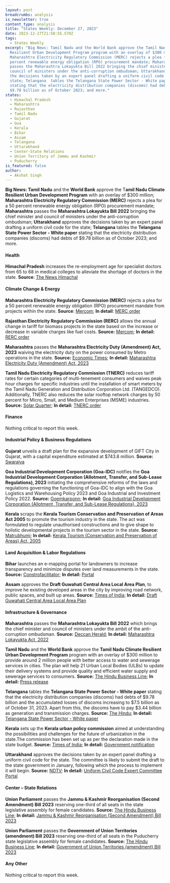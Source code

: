 ```yaml
---
layout: post
breadcrumbs: analysis
is_newsletter: true
content_type: analysis
title: "States Weekly: December 27, 2023"
date: 2023-12-27T21:58:55.570Z
tags:
  - States Weekly
excerpt: "Big News: Tamil Nadu and the World Bank approve the Tamil Nadu Climate
  Resilient Urban Development Program program with an overlay of $300 million;
  Maharashtra Electricity Regulatory Commission (MERC) rejects a plea for a 50
  percent renewable energy obligation (RPO) procurement mandate; Maharashtra
  passes the Maharashtra Lokayukta Bill 2022 bringing the chief minister and
  council of ministers under the anti-corruption ombudsman; Uttarakhand approves
  the decisions taken by an expert panel drafting a uniform civil code for the
  state; Telangana  tables the Telangana State Power Sector - White paper
  stating that the electricity distribution companies (discoms) had debts of
  $9.78 billion as of October 2023; and more."
states:
  - Himachal Pradesh
  - Maharashtra
  - Rajasthan
  - Tamil Nadu
  - Gujarat
  - Goa
  - Kerala
  - Bihar
  - Assam
  - Telangana
  - Uttarakhand
  - Center-State Relations
  - Union Territory of Jammu and Kashmir
  - Puducherry
is_featured: false
author:
  - Akshat Singh
---
```

**Big News: Tamil Nadu** and the **World Bank** approve the T**amil Nadu Climate Resilient Urban Development Program** with an overlay of $300 million; **Maharashtra Electricity Regulatory Commission (MERC)** rejects a plea for a 50 percent renewable energy obligation (RPO) procurement mandate; **Maharashtra** passes the **Maharashtra Lokayukta Bill 2022** bringing the chief minister and council of ministers under the anti-corruption ombudsman; **Uttarakhand** approves the decisions taken by an expert panel drafting a uniform civil code for the state; **Telangana**  tables the **Telangana State Power Sector - White paper** stating that the electricity distribution companies (discoms) had debts of $9.78 billion as of October 2023; and more.



#### Health 

**Himachal Pradesh** increases the re-employment age for specialist doctors from 65 to 68 in medical colleges to alleviate the shortage of doctors in the state. **Source**: [The News Himachal](https://thenewshimachal.com/2023/12/healthcare-boost-himachal-pradesh-adopts-new-policy-to-address-specialist-doctor-shortage/)



#### Climate Change & Energy

**Maharashtra Electricity Regulatory Commission (MERC)** rejects a plea for a 50 percent renewable energy obligation (RPO) procurement mandate from projects within the state. **Source**: [Mercom](https://www.mercomindia.com/maharashtra-commission-procurement-within-state); **In detail**: [MERC order](https://merc.gov.in/wp-content/uploads/2023/12/Final-Order-6-of-2023.pdf)

**Rajasthan Electricity Regulatory Commission (RERC)** allows the annual change in tariff for biomass projects in the state based on the increase or decrease in variable charges like fuel costs. **Source:** [Mercom](https://www.mercomindia.com/rajasthan-to-allow-annual-revision-in-biomass-tariffs); **In detail:** [RERC order](https://acrobat.adobe.com/id/urn:aaid:sc:VA6C2:130848be-ec1a-427d-949c-21a9bb9e46fd)

**Maharashtra** passes the **Maharashtra Electricity Duty (Amendment) Act, 2023** waiving the electricity duty on the power consumed by Metro operations in the state. **Source:** [Economic Times](https://energy.economictimes.indiatimes.com/news/power/maharashtra-legislative-council-passes-bill-to-waive-duty-on-electricity-charges-for-metro-rail/106168495); **In detail:** [Maharashtra Electricity Duty (Amendment) Act, 2023](https://acrobat.adobe.com/id/urn:aaid:sc:VA6C2:35214dec-f70a-4a49-8532-a4c3151ee36e)

**Tamil Nadu Electricity Regulatory Commission (TNERC)** reduces tariff rates for certain categories of multi-tenement consumers and waives peak hour charges for specific industries until the installation of smart meters by the Tamil Nadu Generation and Distribution Corporation Ltd. (TANGEDCO). Additionally, TNERC also reduces the solar rooftop network charges by 50 percent for Micro, Small, and Medium Enterprises (MSME) industries. **Source:** [Solar Quarter](https://acrobat.adobe.com/id/urn:aaid:sc:VA6C2:35214dec-f70a-4a49-8532-a4c3151ee36e); **In detail:** [TNERC order](http://www.tnerc.gov.in/Orders/files/TO-Order%20No1181120231523.pdf)



#### Finance

Nothing critical to report this week.



#### Industrial Policy & Business Regulations  

**Gujarat** unveils a draft plan for the expansive development of GIFT City in Gujarat, with a capital expenditure estimated at $743.8 million. **Source:** [Swarajya](https://swarajyamag.com/news-brief/gujarat-government-unveils-ambitious-rs-6200-crore-plan-for-gift-city-expansion-over-15-years)

**Goa Industrial Development Corporation (Goa-IDC)** notifies the **Goa Industrial Development Corporation (Allotment, Transfer, and Sub-Lease Regulations), 2023** initiating the comprehensive reforms of the laws and regulations governing the functioning of Goa-IDC to align with the Goa Logistics and Warehousing Policy 2023 and Goa Industrial and Investment Policy 2022. **Source:** [Goemkarponn](https://goemkarponn.com/goa-idc-notifies-new-regulations-in-a-significant-boost-to-investments/); **In detail:** [Goa Industrial Development Corporation (Allotment, Transfer, and Sub-Lease Regulations), 2023](https://gsia.in/wp-content/uploads/2023/12/GIDC-Transfer-sublease_compressed.pdf)

**Kerala** scraps the **Kerala Tourism Conservation and Preservation of Areas Act 2005** to promote the tourism industry in the state. The act was formulated to regulate unauthorised constructions and to give shape to holistic developmental projects in the tourism sector in the state. **Source:** [Matrubhumi](https://english.mathrubhumi.com/news/kerala/kerala-government-scraps-17-year-old-act-regulating-unauthorised-constructions-in-tourism-sector-1.9182418); **In detail:** [Kerala Tourism (Conservation and Preservation of Areas) Act, 2005](https://faolex.fao.org/docs/pdf/ind132413.pdf)



#### Land Acquisition & Labor Regulations  

**Bihar** launches an e-mapping portal for landowners to increase transparency and minimize disputes over land measurements in the state. **Source:** [Constrofacilitator](https://constrofacilitator.com/bihar-govt-launches-portal-for-measurement-of-land/); **In detail:** [Portal](https://emapi.bihar.gov.in/)

**Assam** approves the **Draft Guwahati Central Area Local Area Plan**, to improve he existing developed areas in the city by improving road network, public spaces, and built up areas. **Source:** [Times of India](https://timesofindia.indiatimes.com/city/guwahati/assam-cabinet-nod-to-build-13-lakh-houses-create-more-open-spaces/articleshow/106197854.cms); **In detail:** [Draft Guwahati Central Area Local Area Plan](https://gmda.assam.gov.in/sites/default/files/swf_utility_folder/departments/gmda_webcomindia_org_oid_4/menu/document/lap.pdf)



#### Infrastructure & Governance 

**Maharashtra** passes the **Maharashtra Lokayukta Bill 2022** which brings the chief minister and council of ministers under the ambit of the anti-corruption ombudsman. **Source:** [Deccan Herald](https://www.deccanherald.com/india/maharashtra/maharashtra-legislative-council-passes-lokayukta-bill-2813168); **In detail:** [Maharashtra Lokayukta Act, 2022](https://prsindia.org/files/bills_acts/bills_states/maharashtra/2022/Bill%20No.%2036%20of%202022%20MH.pdf)

**Tamil Nadu** and the **World Bank** approve the **Tamil Nadu Climate Resilient Urban Development Program** program with an overlay of $300 million to provide around 2 million people with better access to water and sewerage services in cities. The plan will help 21 Urban Local Bodies (ULBs) to update their delivery systems and provide quality and efficient water supply and sewerage services to consumers. **Source:** [The Hindu Business Line](https://www.thehindubusinessline.com/news/world-bank-provides-300-million-loan-to-tamil-nadu-to-help-21-urban-local-bodies/article67665536.ece1); **In detail:** [Press release](https://www.worldbank.org/en/news/press-release/2023/12/21/new-world-bank-program-to-strengthen-urban-water-sewerage-system-for-2-million-people-in-india-s-tamil-nadu-state)

**Telangana** tables the **Telangana State Power Sector - White paper** stating that the electricity distribution companies (discoms) had debts of $9.78 billion and the accumulated losses of discoms increasing to $7.5 billion as of October 31, 2023. Apart from this, the discoms have to pay $3.44 billion as generation and transmission charges. **Source:** [The Hindu](https://www.thehindu.com/news/national/telangana/bhatti-says-power-utilities-are-in-dire-straits-with-debts-of-81516-crore/article67663348.ece); **In detail:** [Telangana State Power Sector - White paper](https://telangana.gov.in/wp-content/uploads/2023/12/Telangana-State-Power-Sector-White-Paper.pdf)

**Kerala** sets up the **Kerala urban policy commission** aimed at understanding the possibilities and challenges for the future of urbanization in the state.The commission has been set up as per the declaration made in the state budget. **Source:** [Times of India](https://timesofindia.indiatimes.com/city/thiruvananthapuram/state-decides-to-set-up-urban-policy-commission/articleshow/106178844.cms); **In detail:** [Government notification](https://rebuild.kerala.gov.in/rki-notifications/cabinet-decided-to-constitute-the-kerala-urban-policy-commission-to-formulate-a-comprehensive-urban-policy-to-guide-keralas-development-activities-for-the-next-25-years/)

**Uttarakhand** approves the decisions taken by an expert panel drafting a uniform civil code for the state. The committee is likely to submit the draft to the state government in January, following which the process to implement it will begin. **Source:** [NDTV](https://www.ndtv.com/india-news/uttarakhand-cabinet-approves-panels-decisions-in-uniform-civil-code-draft-4726475); **In detail:** [Uniform Civil Code Expert Committee Portal](https://ucc.uk.gov.in/)



#### Center – State Relations 

**Union Parliament** passes the **Jammu & Kashmir Reorganisation (Second Amendment) Bill 2023** reserving one-third of all seats in the state legislative assembly for female candidates. **Source:** [The Hindu Business Line](https://www.thehindubusinessline.com/news/national/parliament-passes-bills-to-extend-womens-reservation-in-jk-puducherry-assemblies/article67650415.ece); **In detail:** [Jammu & Kashmir Reorganisation (Second Amendment) Bill 2023](https://sansad.in/getFile/BillsTexts/LSBillTexts/PassedLoksabha/172-C_2023_ls_Englishi12132023112038AM.pdf?source=legislation)

**Union Parliament** passes the **Government of Union Territories (amendment) Bill 2023** reserving one-third of all seats in the Puducherry state legislative assembly for female candidates. **Source:** [The Hindu Business Line](https://www.thehindubusinessline.com/news/national/parliament-passes-bills-to-extend-womens-reservation-in-jk-puducherry-assemblies/article67650415.ece); **In detail:** [Government of Union Territories (amendment) Bill 2023](https://sansad.in/getFile/BillsTexts/LSBillTexts/Asintroduced/171_2023_LS_Eng12122023124407PM.pdf)



#### Any Other

Nothing critical to report this week.
